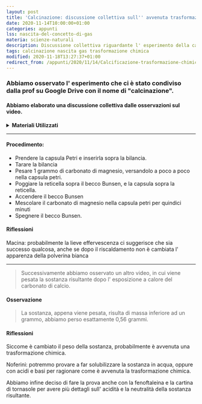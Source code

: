 ```yaml
---
layout: post
title: 'Calcinazione: discussione collettiva sull'' avvenuta trasformazione chimica'
date: 2020-11-14T10:00:00+01:00
categories: appunti
lss: nascita-del-concetto-di-gas
materia: scienze-naturali
description: Discussione collettiva riguardante l' esperimento della calcinazione, cosa succede al carbonato di magnesio? LSS sulla nascita dei gas.
tags: calcinazione nascita gas trasformazione chimica
modified: 2020-11-18T13:27:37+01:00
redirect_from: /appunti/2020/11/14/Calcificazione-trasformazione-chimica
---
```


### Abbiamo osservato l' esperimento che ci è stato condiviso dalla prof su Google Drive con il nome di "calcinazione".

#### Abbiamo elaborato una discussione collettiva dalle osservazioni sul video.

<details>
  <summary><b>Materiali Utilizzati</b></summary>
  
  • 1 grammo di carbonato di magnesio<br>
  • Capsula petri<br>
  • Becco Bunsen, gas metano e reticella<br>
  • Cucchiaio ( per mescolare il carbonato di magnesio )
  • Bilancia ( per pesare la sostanza prima e dopo l' esposizione al calore )
</details>

---

#### Procedimento:
- Prendere la capsula Petri e inserirla sopra la bilancia.
- Tarare la bilancia
- Pesare 1 grammo di carbonato di magnesio, versandolo a poco a poco nella capsula petri.
- Poggiare la reticella sopra il becco Bunsen, e la capsula sopra la reticella.
- Accendere il becco Bunsen
- Mescolare il carbonato di magnesio nella capsula petri per quindici minuti
- Spegnere il becco Bunsen.

#### Riflessioni

Macina: probabilmente la lieve effervescenza ci suggerisce che sia successo qualcosa, anche se dopo il riscaldamento non è cambiata l' apparenza della polverina bianca

---

> Successivamente abbiamo osservato un altro video, in cui viene pesata la sostanza risultante dopo l' esposizione a calore del carbonato di calcio.

#### Osservazione
> La sostanza, appena viene pesata, risulta di massa inferiore ad un grammo, abbiamo perso esattamente 0,56 grammi.

#### Riflessioni

Siccome è cambiato il peso della sostanza, probabilmente è avvenuta una trasformazione chimica. 

Noferini: potremmo provare a far solubilizzare la sostanza in acqua, oppure con acidi e basi per ragionare come è avvenuta la trasformazione chimica.

Abbiamo infine deciso di fare la prova anche con la fenoftaleina e la cartina di tornasole per avere più dettagli sull' acidità e la neutralità della sostanza risultante.
